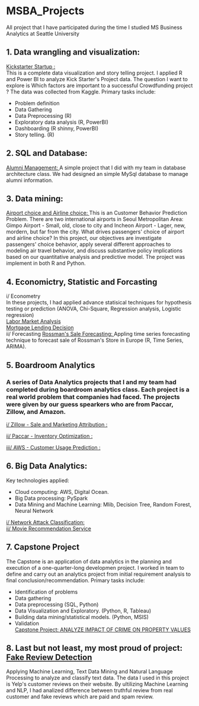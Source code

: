 # MSBA_Projects
All project that I have participated during the time I studied MS Business Analytics at Seattle University

## 1. Data wrangling and visualization: 
<a href="https://github.com/quochuy201/MSBA_Projects/tree/master/BUAN5210_DataVisualization_KickStarterStartup">Kickstarter Startup :</a> <br>
This is a complete data visualization and story telling project. I applied R and Power BI to analyze Kick Starter's Project data. The question I want to explore is Which factors are important to a successful Crowdfunding project ? The data was collected from Kaggle. Primary tasks include:
- Problem definition
- Data Gathering 
- Data Preprocessing (R)
- Exploratory data analysis (R, PowerBI)
- Dashboarding (R shinny, PowerBI)
- Story telling. (R)

## 2. SQL and Database:
<a href = "https://github.com/quochuy201/MSBA_Projects/tree/master/SERG53000_DatabaseArchitecture_AlumniManagement">Alumni Management: </a>
A simple project that I did with my team in database architecture class. We had designed an simple MySql database to manage alumni information.

## 3. Data mining:
<a href ="https://github.com/quochuy201/MSBA_Projects/tree/master/BUNAN5210%20AirportAirlineChoice">Airport choice and Airline choice: </a> This is an Customer Behavior Prediction Problem. There are two international airports in Seoul Metropolitan Area: Gimpo Airport - Small, old, close to city and Incheon Airport - Lager, new, mordern, but far from the city. What drives passengers' choice of airport and airline choice? In this project, our objectives are investigate passengers' choice behavior, apply several different approaches to modeling air travel behavior, and discuss substantive policy implications based on our quantitative analysis and predictive model. The project was implement in both R and Python.


## 4. Economictry, Statistic and Forcasting
i/ Econometry
<br>In these projects, I had applied advance statisical techniques for hypothesis testing or prediction (ANOVA, Chi-Square, Regression analysis, Logistic regression)
<br><a href ="https://github.com/quochuy201/MSBA_Projects/tree/master/ECON5300_LaborMarketAnalysis">Labor Market Analysis</a>  <br>
<a href ="https://github.com/quochuy201/MSBA_Projects/tree/master/ECON5300_MortgageLendingDecision">Mortgage Lending Decision</a> <br>
ii/ Forecasting
<a href ="https://github.com/quochuy201/MSBA_Projects/tree/master/ECON5305_RossmanSaleForecasting">Rossman's Sale Forecasting: </a> Appling time series forecasting technique to forecast sale of Rossman's Store in Europe (R, Time Series, ARIMA).


## 5. Boardroom Analytics
### A series of Data Analytics projects that I and my team had completed during boardroom analytics class. Each project is a real world problem that companies had faced. The projects were given by our guess spearkers who are from Paccar, Zillow, and Amazon.

<a href = "https://github.com/quochuy201/MSBA_Projects/tree/master/BoardroomAnalytics_Zillow_SaleAndMarketingAttribution">i/ Zillow - Sale and Marketing Attribution :</a> <br>

<a href = "https://github.com/quochuy201/MSBA_Projects/tree/master/BoardroomAnalytics_Paccar_InventoryOptimization">ii/ Paccar - Inventory Optimization :</a> <br>

<a href = "https://github.com/quochuy201/MSBA_Projects/tree/master/BoardroomAnalytics_AWS_CutomerUsagePrediction">iii/ AWS - Customer Usage Prediction :</a> <br>

## 6. Big Data Analytics:
Key technologies applied:
- Cloud computing: AWS, Digital Ocean.
- Big Data processing: PySpark
- Data Mining and Machine Learning: Mlib, Decision Tree, Random Forest, Neural Network

<a href = "https://github.com/quochuy201/MSBA_Projects/tree/master/IS5315%20Big%20Data%20Analytics/Final_KDDcup_NetworkAttackClassification">i/ Network Attack Classification:</a> <br>
<a href ="https://github.com/quochuy201/MSBA_Projects/tree/master/IS5315%20Big%20Data%20Analytics/Movie_Recommendation_Service">ii/ Movie Recommendation Service</a>

## 7. Capstone Project
The Capstone is an application of data analytics in the planning and execution of a one-quarter-long developmen project. I worked in team to define and carry out an analytics project from initial requirement analysis to final conclusion/recommendation. Primary tasks include: <br>
- Identification of problems
- Data gathering 
- Data preprocessing (SQL, Python)
- Data Visualization and Exploratory. (Python, R, Tableau)
- Building data mining/statistical models. (Python, MSIS)
- Validation
<br><a href ="https://github.com/quochuy201/MSBA_Projects/tree/master/CapstonProject">Capstone Project: ANALYZE IMPACT OF CRIME
ON PROPERTY VALUES</a>
## 8. Last but not least, my most proud of project: <a href ="https://github.com/quochuy201/MSBA_Projects/tree/master/FakeReview">Fake Review Detection</a>
Applying Machine Learning, Text Data Mining and Natural Language Processing to analyze and classify text data. The data I used in this project is Yelp's customer reviews on their website. By ultilizing Machine Learning and NLP, I had analized difference between truthful review from real customer and fake reviews which are paid and spam review.

